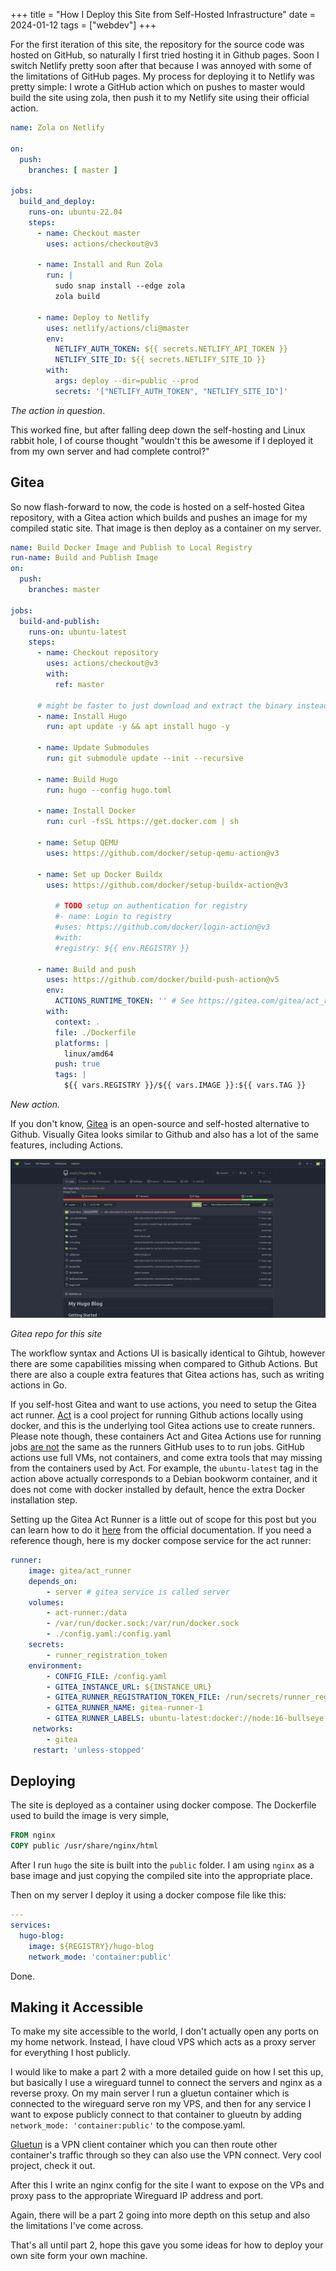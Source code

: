 +++
title = "How I Deploy this Site from Self-Hosted Infrastructure"
date = 2024-01-12 
tags = ["webdev"]
+++

For the first iteration of this site, the repository for the source code was hosted on GitHub, so naturally I first tried hosting it in Github pages. Soon I switch Netlify pretty soon after that because I was annoyed with some of the limitations of GitHub pages. My process for deploying it to Netlify was pretty simple: I wrote a GitHub action which on pushes to master would build the site using zola, then push it to my Netlify site using their official action.

```yaml
name: Zola on Netlify

on:
  push:
    branches: [ master ]
  
jobs:
  build_and_deploy:
    runs-on: ubuntu-22.04
    steps:
      - name: Checkout master
        uses: actions/checkout@v3

      - name: Install and Run Zola
        run: |
          sudo snap install --edge zola
          zola build

      - name: Deploy to Netlify
        uses: netlify/actions/cli@master
        env:
          NETLIFY_AUTH_TOKEN: ${{ secrets.NETLIFY_API_TOKEN }}
          NETLIFY_SITE_ID: ${{ secrets.NETLIFY_SITE_ID }}
        with:
          args: deploy --dir=public --prod
          secrets: '["NETLIFY_AUTH_TOKEN", "NETLIFY_SITE_ID"]'
```

*The action in question*.

This worked fine, but after falling deep down the self-hosting and Linux rabbit hole, I of course thought "wouldn't this be awesome if I deployed it from my own server and had complete control?"

## Gitea

So now flash-forward to now, the code is hosted on a self-hosted Gitea repository, with a Gitea action which builds and pushes an image for my compiled static site. That image is then deploy as a container on my server.

```yaml
name: Build Docker Image and Publish to Local Registry
run-name: Build and Publish Image
on:
  push:
    branches: master

jobs:
  build-and-publish:
    runs-on: ubuntu-latest 
    steps:
      - name: Checkout repository
        uses: actions/checkout@v3
        with:
          ref: master

      # might be faster to just download and extract the binary instead
      - name: Install Hugo
        run: apt update -y && apt install hugo -y

      - name: Update Submodules
        run: git submodule update --init --recursive

      - name: Build Hugo
        run: hugo --config hugo.toml

      - name: Install Docker
        run: curl -fsSL https://get.docker.com | sh

      - name: Setup QEMU
        uses: https://github.com/docker/setup-qemu-action@v3
        
      - name: Set up Docker Buildx
        uses: https://github.com/docker/setup-buildx-action@v3

          # TODO setup on authentication for registry 
          #- name: Login to registry
          #uses: https://github.com/docker/login-action@v3
          #with:
          #registry: ${{ env.REGISTRY }}
     
      - name: Build and push
        uses: https://github.com/docker/build-push-action@v5
        env:
          ACTIONS_RUNTIME_TOKEN: '' # See https://gitea.com/gitea/act_runner/issues/119
        with:
          context: .
          file: ./Dockerfile
          platforms: |
            linux/amd64            
          push: true
          tags: |
            ${{ vars.REGISTRY }}/${{ vars.IMAGE }}:${{ vars.TAG }}            
```

*New action.*

If you don't know, [Gitea](https://github.com/go-gitea/gitea) is an open-source and self-hosted alternative to Github. Visually Gitea looks similar to Github and also has a lot of the same features, including Actions.

![Gitea](gitea.png)

*Gitea repo for this site*

The workflow syntax and Actions UI is basically identical to Gihtub, however there are some capabilities missing when compared to Github Actions. But there are also a couple extra features that Gitea actions has, such as writing actions in Go.

If you self-host Gitea and want to use actions, you need to setup the Gitea act runner. [Act](https://github.com/nektos/act) is a cool project for running Github actions locally using docker, and this is the underlying tool Gitea actions use to create runners. Please note though, these containers Act and Gitea Actions use for running jobs <u>are not</u> the same as the runners GitHub uses to to run jobs. GitHub actions use full VMs, not containers, and come extra tools that may missing from the containers used by Act. For example, the `ubuntu-latest` tag in the action above actually corresponds to a Debian bookworm container, and it does not come with docker installed by default, hence the extra Docker installation step.

Setting up the Gitea Act Runner is a little out of scope for this post but you can learn how to do it [here](https://docs.gitea.com/next/usage/actions/quickstart) from the official documentation. If you need a reference though, here is my docker compose service for the act runner:

```yaml
runner:
	image: gitea/act_runner
	depends_on:
		- server # gitea service is called server
	volumes:
		- act-runner:/data
		- /var/run/docker.sock:/var/run/docker.sock
		- ./config.yaml:/config.yaml
	secrets:
		- runner_registration_token
	environment:
		- CONFIG_FILE: /config.yaml
      	- GITEA_INSTANCE_URL: ${INSTANCE_URL}
      	- GITEA_RUNNER_REGISTRATION_TOKEN_FILE: /run/secrets/runner_registration_token
      	- GITEA_RUNNER_NAME: gitea-runner-1
      	- GITEA_RUNNER_LABELS: ubuntu-latest:docker://node:16-bullseye,ubuntu-22.04:docker://node:16-bullseye,ubuntu-20.04:docker://node:16-bullseye,ubuntu-18.04:docker://node:16-buster,cth-ubuntu-latest:docker://catthehacker/ubuntu:act-latest
     networks:
     	- gitea
     restart: 'unless-stopped'
```

## Deploying

The site is deployed as a container using docker compose. The Dockerfile used to build the image is very simple,

```dockerfile
FROM nginx
COPY public /usr/share/nginx/html
```

After I run `hugo` the site is built into the `public` folder. I am using `nginx` as a base image and just copying the compiled site into the appropriate place.

Then on my server I deploy it using a docker compose file like this:

```yaml
---
services:
  hugo-blog:
    image: ${REGISTRY}/hugo-blog
    network_mode: 'container:public'
```

Done.

## Making it Accessible

To make my site accessible to the world, I don't actually open any ports on my home network. Instead, I have cloud VPS which acts as a proxy server for everything I host publicly.

I would like to make a part 2 with a more detailed guide on how I set this up, but basically I use a wireguard tunnel to connect the servers and nginx as a reverse proxy. On my main server I run a gluetun container which is connected to the wireguard serve ron my VPS, and then for any service I want to expose publicly connect to that container to glueutn by adding `network_mode: 'container:public'` to the compose.yaml.

[Gluetun](https://github.com/qdm12/gluetun) is a VPN client container which you can then route other container's traffic through so they can also use the VPN connect. Very cool project, check it out.

After this I write an nginx config for the site I want to expose on the VPs and proxy pass to the appropriate Wireguard IP address and port. 

Again, there will be a part 2 going into more depth on this setup and also the limitations I've come across.

That's all until part 2, hope this gave you some ideas for how to deploy your own site form your own machine.
